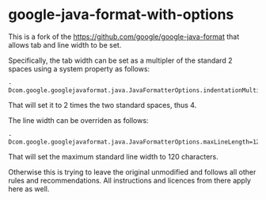 # google-java-format-with-options

This is a fork of the https://github.com/google/google-java-format that allows tab and line width to be set.

Specifically, the tab width can be set as a multipler of the standard 2 spaces using a system property as follows:
```
-Dcom.google.googlejavaformat.java.JavaFormatterOptions.indentationMultiplier=2
```
That will set it to 2 times the two standard spaces, thus 4.

The line width can be overriden as follows:
```
-Dcom.google.googlejavaformat.java.JavaFormatterOptions.maxLineLength=120
```
That will set the maximum standard line width to 120 characters.

Otherwise this is trying to leave the original unmodified and follows all other rules and recommendations.
All instructions and licences from there apply here as well.
